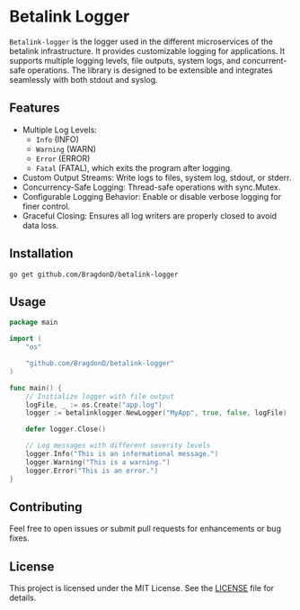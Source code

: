 # Betalink Logger

``Betalink-logger`` is the logger used in the different microservices of the betalink infrastructure. It provides customizable logging for applications. It supports multiple logging levels, file outputs, system logs, and concurrent-safe operations. The library is designed to be extensible and integrates seamlessly with both stdout and syslog.

## Features

- Multiple Log Levels:
    - ``Info`` (INFO)
    - ``Warning`` (WARN)
    - ``Error`` (ERROR)
    - ``Fatal`` (FATAL), which exits the program after logging.
- Custom Output Streams: Write logs to files, system log, stdout, or stderr.
- Concurrency-Safe Logging: Thread-safe operations with sync.Mutex.
- Configurable Logging Behavior: Enable or disable verbose logging for finer control.
- Graceful Closing: Ensures all log writers are properly closed to avoid data loss.

## Installation

```shell
go get github.com/BragdonD/betalink-logger
```

## Usage

```go
package main

import (
	"os"

	"github.com/BragdonD/betalink-logger"
)

func main() {
	// Initialize logger with file output
	logFile, _ := os.Create("app.log")
	logger := betalinklogger.NewLogger("MyApp", true, false, logFile)

	defer logger.Close()

	// Log messages with different severity levels
	logger.Info("This is an informational message.")
	logger.Warning("This is a warning.")
	logger.Error("This is an error.")
}
```

## Contributing

Feel free to open issues or submit pull requests for enhancements or bug fixes.

## License

This project is licensed under the MIT License. See the [LICENSE](LICENSE) file for details.
